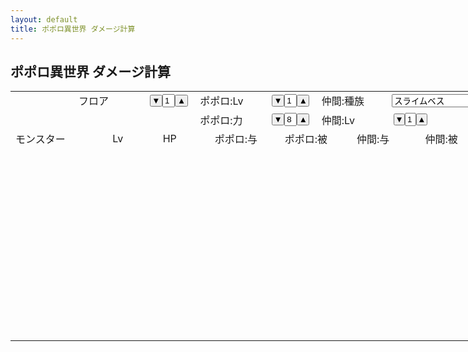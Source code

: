 ```yaml
---
layout: default
title: ポポロ異世界 ダメージ計算
---
```


## ポポロ異世界 ダメージ計算

<script src="{{ site.baseurl }}/js/jquery-1.12.4.min.js"></script>
<script src="{{ site.baseurl }}/js/jquery-ui.min.js"></script>
<link rel="stylesheet" href="{{ site.baseurl }}/css/jquery-ui.min.css" />
<link rel="stylesheet" href="{{ site.baseurl }}/css/tr3_isekai.css" />
<script data-main="{{ site.baseurl }}/js/tr3_isekai.js" src="{{ site.baseurl }}/js/require.js"></script>

<table border="0" cellpadding="0" cellspacing="0" width="894" style='border-collapse:collapse;table-layout:fixed;width:667pt'>
 <col width="103" style='width:77pt'>
 <col width="55" span="2" style='width:41pt'>
 <col width="23" style='width:17pt'>
 <col width="55" style='width:41pt'>
 <col width="23" style='width:17pt'>
 <col width="87" style='width:65pt'>
 <col width="23" style='width:17pt'>
 <col width="55" span="4" style='width:41pt'>
 <col width="23" style='width:17pt'>
 <col width="87" style='width:65pt'>
 <col width="140" style='width:105pt'>
 <tr style='height:23.0pt'>
  <td class="xl65" width="103" style='height:23.0pt;width:77pt'></td>
  <td colspan="2" class="xl66" width="110" style='width:82pt'>フロア</td>
  <td colspan="2" class="xl68" align="center" width="78" style='border-left:none;width:58pt'>
    <button type="button" value="#floor minus 1" style="padding:0px;width:30%" id="btn1">▼</button><input type="text" value="1" maxlength='2' style="width:30%" id="floor" /><button type="button" value="#floor plus 99" style="padding:0px;width:30%" id="btn2">▲</button>
  </td>
  <td colspan="2" class="xl69" width="110" style='border-left:none;width:82pt'>ポポロ:Lv</td>
  <td colspan="2" class="xl70" align="center" width="78" style='border-left:none;width:58pt'>
    <button type="button" value="#lv_p minus 1" style="padding:0px;width:30%" id="btn3">▼</button><input type="text" value="1" maxlength='2' style="width:30%" id="lv_p" /><button type="button" value="#lv_p plus 99" style="padding:0px;width:30%" id="btn4">▲</button>
  </td>
  <td colspan="2" class="xl76" width="110" style='border-left:none;width:82pt'>仲間:種族</td>
  <td colspan="3" class="xl77" width="165" style='border-left:none;width:123pt'><input type="text" value="スライムベス" style="width:100%" id="spec" /></td>
  <td width="140" style='width:105pt'></td>
 </tr>
 <tr style='height:23.0pt'>
  <td class="xl65" style='height:23.0pt;border-top:none'></td>
  <td colspan="2" class="xl65" style='border-left:none'></td>
  <td colspan="2" class="xl65" style='border-left:none'></td>
  <td colspan="2" class="xl71">ポポロ:力</td>
  <td colspan="2" class="xl70" align="center" style='border-left:none'>
    <button type="button" value="#power minus 0" style="padding:0px;width:30%" id="btn5">▼</button><input type="text" value="8" maxlength='2' style="width:30%" id="power" /><button type="button" value="#power plus 50" style="padding:0px;width:30%" id="btn6">▲</button>
  </td>
  <td colspan="2" class="xl76" style='border-left:none'>仲間:Lv</td>
  <td colspan="2" class="xl78" align="center" style='border-left:none'>
    <button type="button" value="#lv_n minus 1" style="padding:0px;width:30%" id="btn7">▼</button><input type="text" value="1" maxlength='2' style="width:30%" id="lv_n" /><button type="button" value="#lv_n plus 99" style="padding:0px;width:30%" id="btn8">▲</button>
  </td>
  <td class="xl80" align="right" style='border-top:none' id="hp_n"></td>
  <td></td>
 </tr>
 <tr style='height:23.0pt'>
  <td colspan="2" class="xl87" style='height:23.0pt'>モンスター</td>
  <td colspan="2" class="xl87" style='border-left:none'>Lv</td>
  <td colspan="2" class="xl87" style='border-left:none'>HP</td>
  <td colspan="2" class="xl72" style='border-left:none'>ポポロ:与</td>
  <td colspan="2" class="xl74" style='border-left:none'>ポポロ:被</td>
  <td colspan="2" class="xl81" style='border-left:none'>仲間:与</td>
  <td colspan="2" class="xl83" style='border-right:.5pt solid black;border-left:none'>仲間:被</td>
  <td></td>
 </tr>
 <tr style='height:23.0pt'>
  <td colspan="2" class="xl89" style='height:23.0pt' id="m0"></td>
  <td colspan="2" class="xl89" align="right" style='border-left:none' id="l0"></td>
  <td colspan="2" class="xl89" align="right" style='border-left:none' id="h0"></td>
  <td colspan="2" class="xl73" align="right" style='border-left:none' id="a0"></td>
  <td colspan="2" class="xl75" align="right" style='border-left:none' id="b0"></td>
  <td colspan="2" class="xl82" align="right" style='border-left:none' id="c0"></td>
  <td colspan="2" class="xl85" align="right" style='border-right:.5pt solid black;border-left:none' id="d0"></td>
  <td></td>
 </tr>
 <tr style='height:23.0pt'>
  <td colspan="2" class="xl89" style='height:23.0pt' id="m1"></td>
  <td colspan="2" class="xl89" align="right" style='border-left:none' id="l1"></td>
  <td colspan="2" class="xl89" align="right" style='border-left:none' id="h1"></td>
  <td colspan="2" class="xl73" align="right" style='border-left:none' id="a1"></td>
  <td colspan="2" class="xl75" align="right" style='border-left:none' id="b1"></td>
  <td colspan="2" class="xl82" align="right" style='border-left:none' id="c1"></td>
  <td colspan="2" class="xl85" align="right" style='border-right:.5pt solid black;border-left:none' id="d1"></td>
  <td></td>
 </tr>
 <tr style='height:23.0pt'>
  <td colspan="2" class="xl89" style='height:23.0pt' id="m2"></td>
  <td colspan="2" class="xl89" align="right" style='border-left:none' id="l2"></td>
  <td colspan="2" class="xl89" align="right" style='border-left:none' id="h2"></td>
  <td colspan="2" class="xl73" align="right" style='border-left:none' id="a2"></td>
  <td colspan="2" class="xl75" align="right" style='border-left:none' id="b2"></td>
  <td colspan="2" class="xl82" align="right" style='border-left:none' id="c2"></td>
  <td colspan="2" class="xl85" align="right" style='border-right:.5pt solid black;border-left:none' id="d2"></td>
  <td></td>
 </tr>
 <tr style='height:23.0pt'>
  <td colspan="2" class="xl89" style='height:23.0pt' id="m3"></td>
  <td colspan="2" class="xl89" align="right" style='border-left:none' id="l3"></td>
  <td colspan="2" class="xl89" align="right" style='border-left:none' id="h3"></td>
  <td colspan="2" class="xl73" align="right" style='border-left:none' id="a3"></td>
  <td colspan="2" class="xl75" align="right" style='border-left:none' id="b3"></td>
  <td colspan="2" class="xl82" align="right" style='border-left:none' id="c3"></td>
  <td colspan="2" class="xl85" align="right" style='border-right:.5pt solid black;border-left:none' id="d3"></td>
  <td></td>
 </tr>
 <tr style='height:23.0pt'>
  <td colspan="2" class="xl89" style='height:23.0pt' id="m4"></td>
  <td colspan="2" class="xl89" align="right" style='border-left:none' id="l4"></td>
  <td colspan="2" class="xl89" align="right" style='border-left:none' id="h4"></td>
  <td colspan="2" class="xl73" align="right" style='border-left:none' id="a4"></td>
  <td colspan="2" class="xl75" align="right" style='border-left:none' id="b4"></td>
  <td colspan="2" class="xl82" align="right" style='border-left:none' id="c4"></td>
  <td colspan="2" class="xl85" align="right" style='border-right:.5pt solid black;border-left:none' id="d4"></td>
  <td></td>
 </tr>
 <tr style='height:23.0pt'>
  <td colspan="2" class="xl89" style='height:23.0pt' id="m5"></td>
  <td colspan="2" class="xl89" align="right" style='border-left:none' id="l5"></td>
  <td colspan="2" class="xl89" align="right" style='border-left:none' id="h5"></td>
  <td colspan="2" class="xl73" align="right" style='border-left:none' id="a5"></td>
  <td colspan="2" class="xl75" align="right" style='border-left:none' id="b5"></td>
  <td colspan="2" class="xl82" align="right" style='border-left:none' id="c5"></td>
  <td colspan="2" class="xl85" align="right" style='border-right:.5pt solid black;border-left:none' id="d5"></td>
  <td></td>
 </tr>
 <tr style='height:23.0pt'>
  <td colspan="2" class="xl89" style='height:23.0pt' id="m6"></td>
  <td colspan="2" class="xl89" align="right" style='border-left:none' id="l6"></td>
  <td colspan="2" class="xl89" align="right" style='border-left:none' id="h6"></td>
  <td colspan="2" class="xl73" align="right" style='border-left:none' id="a6"></td>
  <td colspan="2" class="xl75" align="right" style='border-left:none' id="b6"></td>
  <td colspan="2" class="xl82" align="right" style='border-left:none' id="c6"></td>
  <td colspan="2" class="xl85" align="right" style='border-right:.5pt solid black;border-left:none' id="d6"></td>
  <td></td>
 </tr>
 <tr style='height:23.0pt'>
  <td colspan="2" class="xl89" style='height:23.0pt' id="m7"></td>
  <td colspan="2" class="xl89" align="right" style='border-left:none' id="l7"></td>
  <td colspan="2" class="xl89" align="right" style='border-left:none' id="h7"></td>
  <td colspan="2" class="xl73" align="right" style='border-left:none' id="a7"></td>
  <td colspan="2" class="xl75" align="right" style='border-left:none' id="b7"></td>
  <td colspan="2" class="xl82" align="right" style='border-left:none' id="c7"></td>
  <td colspan="2" class="xl85" align="right" style='border-right:.5pt solid black;border-left:none' id="d7"></td>
  <td></td>
 </tr>
 <tr style='height:23.0pt'>
  <td colspan="2" class="xl89" style='height:23.0pt' id="m8"></td>
  <td colspan="2" class="xl89" align="right" style='border-left:none' id="l8"></td>
  <td colspan="2" class="xl89" align="right" style='border-left:none' id="h8"></td>
  <td colspan="2" class="xl73" align="right" style='border-left:none' id="a8"></td>
  <td colspan="2" class="xl75" align="right" style='border-left:none' id="b8"></td>
  <td colspan="2" class="xl82" align="right" style='border-left:none' id="c8"></td>
  <td colspan="2" class="xl85" align="right" style='border-right:.5pt solid black;border-left:none' id="d8"></td>
  <td></td>
 </tr>
 <tr style='height:23.0pt'>
  <td colspan="2" class="xl89" style='height:23.0pt' id="m9"></td>
  <td colspan="2" class="xl89" align="right" style='border-left:none' id="l9"></td>
  <td colspan="2" class="xl89" align="right" style='border-left:none' id="h9"></td>
  <td colspan="2" class="xl73" align="right" style='border-left:none' id="a9"></td>
  <td colspan="2" class="xl75" align="right" style='border-left:none' id="b9"></td>
  <td colspan="2" class="xl82" align="right" style='border-left:none' id="c9"></td>
  <td colspan="2" class="xl85" align="right" style='border-right:.5pt solid black;border-left:none' id="d9"></td>
  <td></td>
 </tr>
</table>
